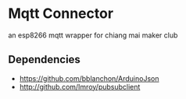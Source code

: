 # Mqtt Connector
an esp8266 mqtt wrapper for chiang mai maker club

## Dependencies

 - https://github.com/bblanchon/ArduinoJson
 - http://github.com/Imroy/pubsubclient


